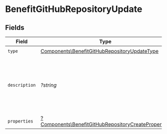 # BenefitGitHubRepositoryUpdate


## Fields

| Field                                                                                                                     | Type                                                                                                                      | Required                                                                                                                  | Description                                                                                                               |
| ------------------------------------------------------------------------------------------------------------------------- | ------------------------------------------------------------------------------------------------------------------------- | ------------------------------------------------------------------------------------------------------------------------- | ------------------------------------------------------------------------------------------------------------------------- |
| `type`                                                                                                                    | [Components\BenefitGitHubRepositoryUpdateType](../../Models/Components/BenefitGitHubRepositoryUpdateType.md)              | :heavy_check_mark:                                                                                                        | N/A                                                                                                                       |
| `description`                                                                                                             | *?string*                                                                                                                 | :heavy_minus_sign:                                                                                                        | The description of the benefit. Will be displayed on products having this benefit.                                        |
| `properties`                                                                                                              | [?Components\BenefitGitHubRepositoryCreateProperties](../../Models/Components/BenefitGitHubRepositoryCreateProperties.md) | :heavy_minus_sign:                                                                                                        | N/A                                                                                                                       |